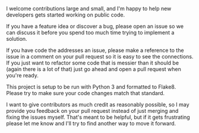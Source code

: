 I welcome contributions large and small, and I'm happy to help new developers gets started working on public code.

If you have a feature idea or discover a bug, please open an issue so we can discuss it before you spend too much time trying to implement a solution.

If you have code the addresses an issue, please make a reference to the issue in a comment on your pull request so it is easy to see the connections. If you just want to refactor some code that is messier than it should be (again there is a lot of that) just go ahead and open a pull request when you're ready.

This project is setup to be run with Python 3 and formatted to Flake8. Please try to make sure your code changes match that standard.

I want to give contributors as much credit as reasonably possible, so I may provide you feedback on your pull request instead of just merging and fixing the issues myself. That's meant to be helpful, but if it gets frustrating please let me know and I'll try to find another way to move it forward.
